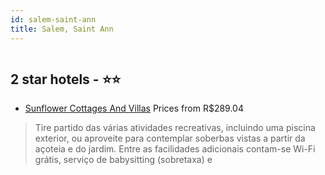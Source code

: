 ```yaml
---
id: salem-saint-ann
title: Salem, Saint Ann
---
```


<center><img src="https://i.travelapi.com/hotels/17000000/16370000/16367300/16367230/13a07419_z.jpg" alt="" /></center>


##  2 star hotels - ⭐️⭐️

-    [Sunflower Cottages And Villas](https://www.hurb.com/br/aud/https://www.hurb.com/br/hotels/salem/sunflower-cottages-and-villas-HT-YV0O?cmp=18055) Prices from R$289.04
   > Tire partido das várias atividades recreativas, incluindo uma piscina exterior, ou aproveite para contemplar soberbas vistas a partir da açoteia e do jardim. Entre as facilidades adicionais contam-se Wi-Fi grátis, serviço de babysitting (sobretaxa) e
